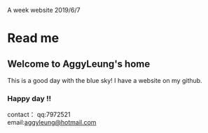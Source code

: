 A week website 2019/6/7

# Read me

## Welcome to AggyLeung's home

This is a good day with the blue sky!
I have a website on my github.


### Happy day !!



contact：
qq:7972521         
email:aggyleung@hotmail.com
